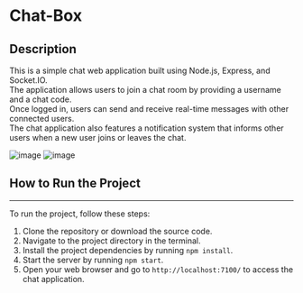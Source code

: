 # Chat-Box

## Description
This is a simple chat web application built using Node.js, Express, and Socket.IO.<br>
The application allows users to join a chat room by providing a username and a chat code.<br>
Once logged in, users can send and receive real-time messages with other connected users.<br>
The chat application also features a notification system that informs other users when a new user joins or leaves the chat.


![image](https://user-images.githubusercontent.com/63107268/235030564-7c67a53b-ba17-4dd2-a417-6afee3333915.png)
![image](https://user-images.githubusercontent.com/63107268/235030735-f0eda576-c50d-45ac-b3ee-4f3ff7dd9bbe.png)

## How to Run the Project
----------------------

To run the project, follow these steps:

1. Clone the repository or download the source code.
2. Navigate to the project directory in the terminal.
3. Install the project dependencies by running `npm install`.
4. Start the server by running `npm start`.
5. Open your web browser and go to `http://localhost:7100/` to access the chat application.

